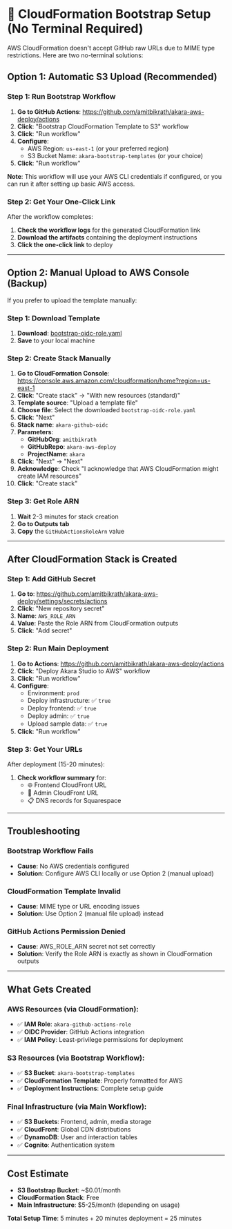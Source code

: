 # 🚀 CloudFormation Bootstrap Setup (No Terminal Required)

AWS CloudFormation doesn't accept GitHub raw URLs due to MIME type restrictions. Here are two no-terminal solutions:

## Option 1: Automatic S3 Upload (Recommended)

### Step 1: Run Bootstrap Workflow
1. **Go to GitHub Actions**: https://github.com/amitbikrath/akara-aws-deploy/actions
2. **Click**: "Bootstrap CloudFormation Template to S3" workflow
3. **Click**: "Run workflow" 
4. **Configure**:
   - AWS Region: `us-east-1` (or your preferred region)
   - S3 Bucket Name: `akara-bootstrap-templates` (or your choice)
5. **Click**: "Run workflow"

**Note**: This workflow will use your AWS CLI credentials if configured, or you can run it after setting up basic AWS access.

### Step 2: Get Your One-Click Link
After the workflow completes:
1. **Check the workflow logs** for the generated CloudFormation link
2. **Download the artifacts** containing the deployment instructions
3. **Click the one-click link** to deploy

---

## Option 2: Manual Upload to AWS Console (Backup)

If you prefer to upload the template manually:

### Step 1: Download Template
1. **Download**: [bootstrap-oidc-role.yaml](https://github.com/amitbikrath/akara-aws-deploy/raw/main/bootstrap-oidc-role.yaml)
2. **Save** to your local machine

### Step 2: Create Stack Manually
1. **Go to CloudFormation Console**: https://console.aws.amazon.com/cloudformation/home?region=us-east-1
2. **Click**: "Create stack" → "With new resources (standard)"
3. **Template source**: "Upload a template file"
4. **Choose file**: Select the downloaded `bootstrap-oidc-role.yaml`
5. **Click**: "Next"
6. **Stack name**: `akara-github-oidc`
7. **Parameters**:
   - **GitHubOrg**: `amitbikrath`
   - **GitHubRepo**: `akara-aws-deploy`
   - **ProjectName**: `akara`
8. **Click**: "Next" → "Next"
9. **Acknowledge**: Check "I acknowledge that AWS CloudFormation might create IAM resources"
10. **Click**: "Create stack"

### Step 3: Get Role ARN
1. **Wait** 2-3 minutes for stack creation
2. **Go to Outputs tab**
3. **Copy** the `GitHubActionsRoleArn` value

---

## After CloudFormation Stack is Created

### Step 1: Add GitHub Secret
1. **Go to**: https://github.com/amitbikrath/akara-aws-deploy/settings/secrets/actions
2. **Click**: "New repository secret"
3. **Name**: `AWS_ROLE_ARN`
4. **Value**: Paste the Role ARN from CloudFormation outputs
5. **Click**: "Add secret"

### Step 2: Run Main Deployment
1. **Go to Actions**: https://github.com/amitbikrath/akara-aws-deploy/actions
2. **Click**: "Deploy Akara Studio to AWS" workflow
3. **Click**: "Run workflow"
4. **Configure**:
   - Environment: `prod`
   - Deploy infrastructure: ✅ `true`
   - Deploy frontend: ✅ `true`
   - Deploy admin: ✅ `true`
   - Upload sample data: ✅ `true`
5. **Click**: "Run workflow"

### Step 3: Get Your URLs
After deployment (15-20 minutes):
1. **Check workflow summary** for:
   - 🌐 Frontend CloudFront URL
   - 👤 Admin CloudFront URL
   - 📋 DNS records for Squarespace

---

## Troubleshooting

### Bootstrap Workflow Fails
- **Cause**: No AWS credentials configured
- **Solution**: Configure AWS CLI locally or use Option 2 (manual upload)

### CloudFormation Template Invalid
- **Cause**: MIME type or URL encoding issues
- **Solution**: Use Option 2 (manual file upload) instead

### GitHub Actions Permission Denied
- **Cause**: AWS_ROLE_ARN secret not set correctly
- **Solution**: Verify the Role ARN is exactly as shown in CloudFormation outputs

---

## What Gets Created

### AWS Resources (via CloudFormation):
- ✅ **IAM Role**: `akara-github-actions-role`
- ✅ **OIDC Provider**: GitHub Actions integration
- ✅ **IAM Policy**: Least-privilege permissions for deployment

### S3 Resources (via Bootstrap Workflow):
- ✅ **S3 Bucket**: `akara-bootstrap-templates`
- ✅ **CloudFormation Template**: Properly formatted for AWS
- ✅ **Deployment Instructions**: Complete setup guide

### Final Infrastructure (via Main Workflow):
- ✅ **S3 Buckets**: Frontend, admin, media storage
- ✅ **CloudFront**: Global CDN distributions
- ✅ **DynamoDB**: User and interaction tables
- ✅ **Cognito**: Authentication system

---

## Cost Estimate
- **S3 Bootstrap Bucket**: ~$0.01/month
- **CloudFormation Stack**: Free
- **Main Infrastructure**: $5-25/month (depending on usage)

**Total Setup Time**: 5 minutes + 20 minutes deployment = 25 minutes
